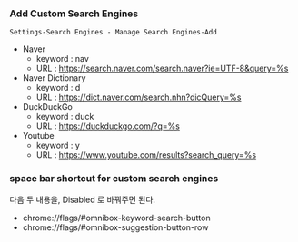  ### Add Custom Search Engines
 `Settings-Search Engines - Manage Search Engines-Add`
  - Naver
    - keyword : nav
    - URL : https://search.naver.com/search.naver?ie=UTF-8&query=%s
  - Naver Dictionary
    - keyword : d
    - URL : https://dict.naver.com/search.nhn?dicQuery=%s
  - DuckDuckGo
    - keyword : duck
    - URL : https://duckduckgo.com/?q=%s
  - Youtube
    - keyword : y
    - URL : https://www.youtube.com/results?search_query=%s
 
### space bar shortcut for custom search engines
다음 두 내용을, Disabled 로 바꿔주면 된다.
- chrome://flags/#omnibox-keyword-search-button
- chrome://flags/#omnibox-suggestion-button-row
